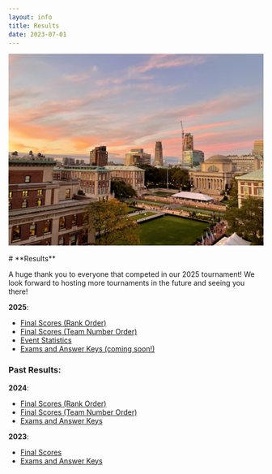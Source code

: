 ```yaml
---
layout: info
title: Results
date: 2023-07-01
---
```


<p align="center">
<img src="/assets/images/campus.png" alt="campus picture" width="800"/>
</p>
# **Results**

A huge thank you to everyone that competed in our 2025 tournament! We look forward to hosting more tournaments in the future and seeing you there!

**2025**:

-   [Final Scores (Rank Order)](https://drive.google.com/file/d/13wJLYy0HfHtj8SaNJ2Y7LyjuEmBiKbQ3/view?usp=sharing)
-   [Final Scores (Team Number Order)](https://drive.google.com/file/d/1KthBNSrxurdm7seyRPWqw6-wKoOpO7Gn/view?usp=sharing)
-   [Event Statistics](https://drive.google.com/file/d/1MuB7-_QiK2i3hi7bDg8gNVqMf9laCNHC/view?usp=sharing)
-   [Exams and Answer Keys (coming soon!)]()

### Past Results:

**2024**:

-   [Final Scores (Rank Order)](https://drive.google.com/file/d/1ELwBQKOuXhuINym4s7L_Ie9u9aUZM0Xb/view?usp=sharing)
-   [Final Scores (Team Number Order)](https://drive.google.com/file/d/1yz6KUYsUObcWg_vIc1CJcvUA15w7zXDB/view?usp=sharing)
-   [Exams and Answer Keys](https://drive.google.com/drive/u/2/folders/15oJshOCQmT-kuPleEQh862FIt3_7ljze)

**2023**:

-   [Final Scores](https://drive.google.com/file/d/1rH8uxAEIBB7uNQa5ODV8KzsOhopJo2vJ/view?usp=sharing)
-   [Exams and Answer Keys](https://drive.google.com/drive/folders/15J2z5LFEVw5viRTbIxpFHrzvkNxoDg3R)
